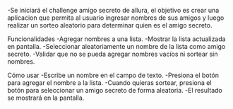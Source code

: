 -Se iniciará el challenge amigo secreto de allura, el objetivo es crear una aplicacion que permita al usuario 
ingresar nombres de sus amigos y luego realizar un sorteo aleatorio para determinar quien es el amigo secreto.

Funcionalidades
-Agregar nombres a una lista.
-Mostrar la lista actualizada en pantalla.
-Seleccionar aleatoriamente un nombre de la lista como amigo secreto.
-Validar que no se pueda agregar nombres vacíos ni sortear sin nombres.

Cómo usar
-Escribe un nombre en el campo de texto.
-Presiona el botón para agregar el nombre a la lista.
-Cuando quieras sortear, presiona el botón para seleccionar un amigo secreto de forma aleatoria.
-El resultado se mostrará en la pantalla.

